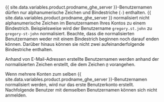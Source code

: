 {{ site.data.variables.product.prodname_ghe_server }}-Benutzernamen dürfen nur alphanumerische Zeichen und Bindestriche (`-`) enthalten. {{ site.data.variables.product.prodname_ghe_server }} normalisiert nicht alphanumerische Zeichen im Benutzernamen Ihres Kontos zu einem Bindestrich. Beispielsweise wird der Benutzername `gregory.st.john` zu `gregory-st-john` normalisiert. Beachte, dass die normalisierten Benutzernamen weder mit einem Bindestrich beginnen noch darauf enden können. Darüber hinaus können sie nicht zwei aufeinanderfolgende Bindestriche enthalten.

Anhand von E-Mail-Adressen erstellte Benutzernamen werden anhand der normalisierten Zeichen erstellt, die dem Zeichen `@` vorangehen.

Wenn mehrere Konten zum selben {{ site.data.variables.product.prodname_ghe_server }}-Benutzernamen normalisiert werden, wird nur das erste Benutzerkonto erstellt. Nachfolgende Benutzer mit demselben Benutzernamen können sich nicht anmelden.
